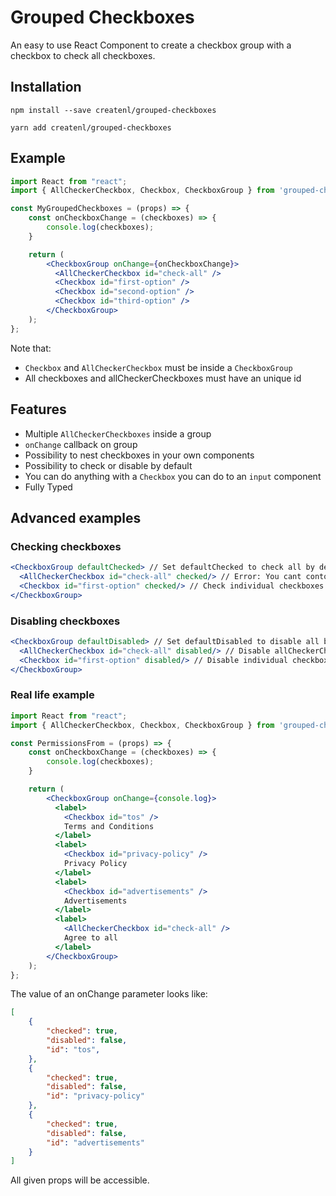 # Grouped Checkboxes
An easy to use React Component to create a checkbox group with a checkbox to check all checkboxes.

## Installation
```
npm install --save createnl/grouped-checkboxes
```
```
yarn add createnl/grouped-checkboxes
```

## Example
``` jsx harmony
import React from "react";
import { AllCheckerCheckbox, Checkbox, CheckboxGroup } from 'grouped-checkboxes';

const MyGroupedCheckboxes = (props) => {
    const onCheckboxChange = (checkboxes) => {
        console.log(checkboxes);
    }    

    return (
        <CheckboxGroup onChange={onCheckboxChange}>
          <AllCheckerCheckbox id="check-all" />
          <Checkbox id="first-option" />
          <Checkbox id="second-option" />
          <Checkbox id="third-option" />
        </CheckboxGroup>
    );
};
```
Note that:
- `Checkbox` and `AllCheckerCheckbox` must be inside a `CheckboxGroup`
- All checkboxes and allCheckerCheckboxes must have an unique id

## Features
- Multiple `AllCheckerCheckboxes` inside a group
- `onChange` callback on group
- Possibility to nest checkboxes in your own components
- Possibility to check or disable by default
- You can do anything with a `Checkbox` you can do to an `input` component
- Fully Typed

## Advanced examples

### Checking checkboxes
```jsx harmony
<CheckboxGroup defaultChecked> // Set defaultChecked to check all by default
  <AllCheckerCheckbox id="check-all" checked/> // Error: You cant contol allCheckerCheckboxes individually (will check automatically if necessary)
  <Checkbox id="first-option" checked/> // Check individual checkboxes
</CheckboxGroup>
```

### Disabling checkboxes
```jsx harmony
<CheckboxGroup defaultDisabled> // Set defaultDisabled to disable all by default
  <AllCheckerCheckbox id="check-all" disabled/> // Disable allCheckerCheckbox, will still check if all checkboxes are checked
  <Checkbox id="first-option" disabled/> // Disable individual checkboxes
</CheckboxGroup>
```

### Real life example
``` jsx harmony
import React from "react";
import { AllCheckerCheckbox, Checkbox, CheckboxGroup } from 'grouped-checkboxes';

const PermissionsFrom = (props) => {
    const onCheckboxChange = (checkboxes) => {
        console.log(checkboxes);
    }    

    return (
        <CheckboxGroup onChange={console.log}>
          <label>
            <Checkbox id="tos" />
            Terms and Conditions
          </label>
          <label>
            <Checkbox id="privacy-policy" />
            Privacy Policy
          </label>
          <label>
            <Checkbox id="advertisements" />
            Advertisements
          </label>
          <label>
            <AllCheckerCheckbox id="check-all" />
            Agree to all
          </label>
        </CheckboxGroup>
    );
};
```

The value of an onChange parameter looks like:
```json
[
    {
        "checked": true,
        "disabled": false,
        "id": "tos",
    },
    {
        "checked": true,
        "disabled": false,
        "id": "privacy-policy"
    }, 
    {
        "checked": true,
        "disabled": false,
        "id": "advertisements"
    }
]
```
All given props will be accessible.
